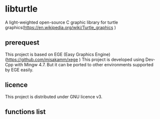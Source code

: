 # libturtle
A light-weighted open-source C graphic library for turtle graphics(https://en.wikipedia.org/wiki/Turtle_graphics )

## prerequest
This project is based on EGE (Easy Graphics Engine)(https://github.com/misakamm/xege )
This project is developed using Dev-Cpp with Mingw 4.7. But it can be ported to
other environments supported by EGE easily.

## licence
This project is distributed under GNU licence v3.

## functions list





